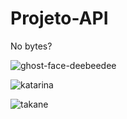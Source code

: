 # Projeto-API

No bytes?

![ghost-face-deebeedee](https://user-images.githubusercontent.com/94016306/167962626-6cea4450-eff4-4a37-bd0e-4972abca17f9.gif)

![katarina](https://i.imgur.com/x92mB5h.gif)

![takane](https://tenor.com/view/the-idolmaster-takane-popcorn-eating-video-game-gif-15975499)
